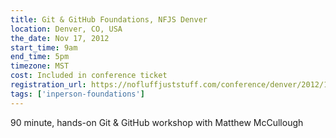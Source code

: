 ```yaml
---
title: Git & GitHub Foundations, NFJS Denver
location: Denver, CO, USA
the_date: Nov 17, 2012
start_time: 9am
end_time: 5pm
timezone: MST
cost: Included in conference ticket
registration_url: https://nofluffjuststuff.com/conference/denver/2012/11/session?id=27588
tags: ['inperson-foundations']
---
```


90 minute, hands-on Git & GitHub workshop with Matthew McCullough
